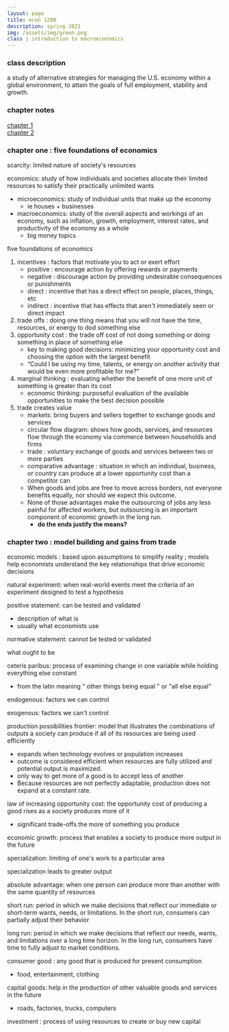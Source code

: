 ```yaml
---
layout: page
title: econ 1200
description: spring 2021
img: /assets/img/green.png
class : introduction to macroeconomics
---
```

### class description
a study of alternative strategies for managing the U.S. economy within a global environment, to attain the goals of full employment, stability and growth.
### chapter notes
[chapter 1](#1)
<br>
[chapter 2](#2)
<div id = "1"> <h3><strong>chapter one : five foundations of economics</strong> </h3></div>
scarcity: limited nature of society's resources

economics: study of how individuals and societies allocate their limited resources to satisfy their practically unlimited wants

- microeconomics: study of individual units that make up the economy
    - ie houses + businesses
- macroeconomics: study of the overall aspects and workings of an economy, such as inflation, growth, employment, interest rates, and productivity of the economy as a whole
    - big money topics

five foundations of economics

1. incentives : factors that motivate you to act or exert effort
    - positive : encourage action by offering rewards or payments
    - negative : discourage action by providing undesirable consequences or punishments
    - direct : incentive that has a direct effect on people, places, things, etc
    - indirect : incentive that has effects that aren't immediately seen or direct impact
2. trade offs : doing one thing means that you will not have the time, resources, or energy to dod something else
3. opportunity cost : the trade off cost of not doing something or doing something in place of something else
    - key to making good decisions: minimizing your opportunity cost and choosing the option with the largest benefit
    - “Could I be using my time, talents, or energy on another activity that would be even more profitable for me?”
4. marginal thinking : evaluating whether the benefit of one more unit of something is greater than its cost
    - economic thinking: purposeful evaluation of the available opportunities to make the best decision possible
5. trade creates value
    - markets: bring buyers and sellers together to exchange goods and services
    - circular flow diagram: shows how goods, services, and resources flow through the economy via commerce between households and firms
    - trade : voluntary exchange of goods and services between two or more parties
    - comparative advantage : situation in which an individual, business, or country can produce at a lower opportunity cost than a competitor can
    - When goods and jobs are free to move across borders, not everyone benefits equally, nor should we expect this outcome.
    - None of those advantages make the outsourcing of jobs any less painful for affected workers, but outsourcing is an important component of economic growth in the long run.
        - **do the ends justify the means?**

<div id = "2"> <h3><strong>chapter two : model building and gains from trade</strong> </h3></div>

economic models : based upon assumptions to simplify reality ; models help economists understand the key relationships that drive economic decisions

natural experiment: when real-world events meet the criteria of an experiment designed to test a hypothesis

positive statement: can be tested and validated

- description of what is
- usually what economists use

normative statement: cannot be tested or validated

what ought to be

ceteris paribus: process of examining change in one variable while holding everything else constant

- from the latin meaning " other things being equal " or "all else equal"

endogenous: factors we can control

exogenous: factors we can't control

production possibilities frontier: model that illustrates the combinations of outputs a society can produce if all of its resources are being used efficiently

- expands when technology evolves or population increases
- outcome is considered efficient when resources are fully utilized and potential output is maximized.
- only way to get more of a good is to accept less of another
- Because resources are not perfectly adaptable, production does not expand at a constant rate.

law of increasing opportunity cost: the opportunity cost of producing a good rises as a society produces more of it

- significant trade-offs the more of something you produce

economic growth: process that enables a society to produce more output in the future

specialization: limiting of one's work to a particular area

specialization leads to greater output

absolute advantage: when one person can produce more than another with the same quantity of resources

short run: period in which we make decisions that reflect our immediate or short-term wants, needs, or limitations. In the short run, consumers can partially adjust their behavior

long run: period in which we make decisions that reflect our needs, wants, and limitations over a long time horizon. In the long run, consumers have time to fully adjust to market conditions.

consumer good : any good that is produced for present consumption

- food, entertainment, clothing

capital goods: help in the production of other valuable goods and services in the future

- roads, factories, trucks, computers

investment : process of using resources to create or buy new capital
